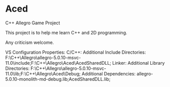# Aced
C++ Allegro Game Project

This project is to help me learn C++ and 2D programming.

Any criticism welcome.



VS Configuration Properties:
C/C++:
  Additional Include Directories:
    F:\C++\Allegro\allegro-5.0.10-msvc-11.0\include;F:\C++\Allegro\Aced\AcedSharedDLL;
Linker:
  Additional Library Directories:
    F:\C++\Allegro\allegro-5.0.10-msvc-11.0\lib;F:\C++\Allegro\Aced\Debug;
  Additional Dependencies:
    allegro-5.0.10-monolith-md-debug.lib;AcedSharedDLL.lib;

